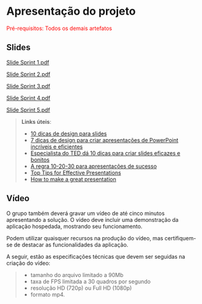# Apresentação do projeto

<span style="color:red">Pré-requisitos: Todos os demais artefatos</span>


## Slides

[Slide Sprint 1.pdf](https://github.com/user-attachments/files/20848539/Slide.Sprint.1.pdf)

[Slide Sprint 2.pdf](https://github.com/user-attachments/files/20848540/Slide.Sprint.2.pdf)

[Slide Sprint 3.pdf](https://github.com/user-attachments/files/20953934/Slide.Sprint.3.pdf)

[Slide Sprint 4.pdf](https://github.com/user-attachments/files/20848541/Slide.Sprint.4.pdf)

[Slide Sprint 5.pdf](https://github.com/user-attachments/files/20955752/Slide.Sprint.5.pdf)




> **Links úteis**:
> - [10 dicas de design para slides](https://rockcontent.com/blog/design-para-slides/)
> - [7 dicas de design para criar apresentações de PowerPoint incríveis e eficientes](https://www.shutterstock.com/pt/blog/7-dicas-de-design-para-criar-apresentacoes-de-powerpoint-incriveis-e-eficientes)
> - [Especialista do TED dá 10 dicas para criar slides eficazes e bonitos](https://soap.com.br/blog/especialista-do-ted-da-10-dicas-para-criar-slides-eficazes-e-bonitos)
> - [A regra 10-20-30 para apresentações de sucesso](https://revistapegn.globo.com/Noticias/noticia/2014/07/regra-10-20-30-para-apresentacoes-de-sucesso.html)
> - [Top Tips for Effective Presentations](https://www.skillsyouneed.com/present/presentation-tips.html)
> - [How to make a great presentation](https://www.ted.com/playlists/574/how_to_make_a_great_presentation)


## Vídeo

O grupo também deverá gravar um vídeo de até cinco minutos apresentando a solução. O vídeo deve incluir uma demonstração da aplicação hospedada, mostrando seu funcionamento.

Podem utilizar quaisquer recursos na produção do vídeo, mas certifiquem-se de destacar as funcionalidades da aplicação.

A seguir, estão as especificações técnicas que devem ser seguidas na criação do vídeo:

> - tamanho do arquivo limitado a 90Mb
> - taxa de FPS limitada a 30 quadros por segundo
> - resolução HD (720p) ou Full HD (1080p)
> - formato mp4.


